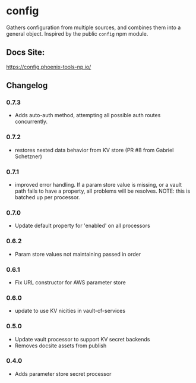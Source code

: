 # config

Gathers configuration from multiple sources, and combines them into a general object. Inspired by the public `config` npm module.

## Docs Site:
https://config.phoenix-tools-np.io/

## Changelog
### 0.7.3
* Adds auto-auth method, attempting all possible auth routes concurrently.

### 0.7.2
* restores nested data behavior from KV store (PR #8 from Gabriel Schetzner)

### 0.7.1
* improved error handling. If a param store value is missing, or a vault path fails to have a property, all problems will be resolves. NOTE: this is batched up per processor.

### 0.7.0
* Update default property for 'enabled' on all processors

### 0.6.2
* Param store values not maintaining passed in order

### 0.6.1
* Fix URL constructor for AWS parameter store

### 0.6.0
* update to use KV nicities in vault-cf-services

### 0.5.0
* Update vault processor to support KV secret backends
* Removes docsite assets from publish

### 0.4.0
* Adds parameter store secret processor


